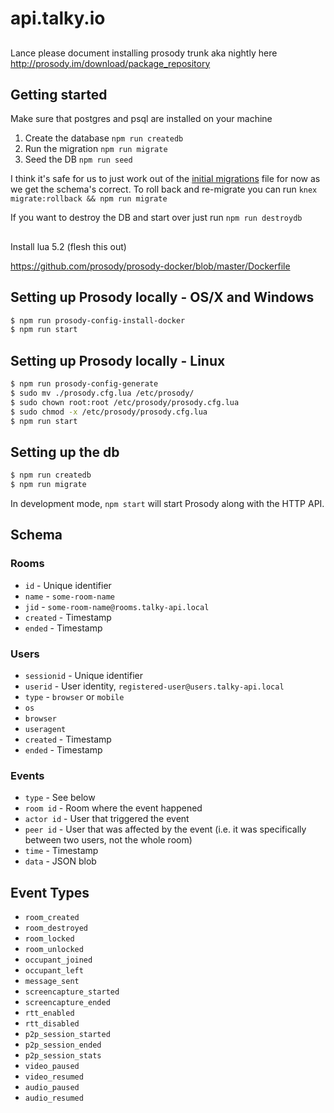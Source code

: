 # api.talky.io

##

Lance please document installing prosody trunk aka nightly here
http://prosody.im/download/package_repository

## Getting started
Make sure that postgres and psql are installed on your machine

1. Create the database `npm run createdb`
2. Run the migration `npm run migrate`
3. Seed the DB `npm run seed`

I think it's safe for us to just work out of the [initial migrations]('./migrations/20170614103301_initial.js') file for now as we get the schema's correct.  To roll back and re-migrate you can run `knex migrate:rollback && npm run migrate`

If you want to destroy the DB and start over just run `npm run destroydb`

##

Install lua 5.2 (flesh this out)

https://github.com/prosody/prosody-docker/blob/master/Dockerfile

## Setting up Prosody locally - OS/X and Windows

```sh
$ npm run prosody-config-install-docker
$ npm run start
```


## Setting up Prosody locally - Linux

```sh
$ npm run prosody-config-generate
$ sudo mv ./prosody.cfg.lua /etc/prosody/
$ sudo chown root:root /etc/prosody/prosody.cfg.lua
$ sudo chmod -x /etc/prosody/prosody.cfg.lua
$ npm run start
```

## Setting up the db

```sh
$ npm run createdb
$ npm run migrate
```

In development mode, `npm start` will start Prosody along with the HTTP API.

## Schema

### Rooms
- `id` - Unique identifier
- `name` - `some-room-name`
- `jid` - `some-room-name@rooms.talky-api.local`
- `created` - Timestamp
- `ended` - Timestamp

### Users
- `sessionid` - Unique identifier
- `userid` - User identity, `registered-user@users.talky-api.local`
- `type` - `browser` or `mobile`
- `os`
- `browser`
- `useragent`
- `created` - Timestamp
- `ended` - Timestamp

### Events
- `type` - See below
- `room id` - Room where the event happened
- `actor id` - User that triggered the event
- `peer id` - User that was affected by the event (i.e. it was specifically between two users, not the whole room)
- `time` - Timestamp
- `data` - JSON blob

## Event Types

- `room_created`
- `room_destroyed`
- `room_locked`
- `room_unlocked`
- `occupant_joined`
- `occupant_left`
- `message_sent`
- `screencapture_started`
- `screencapture_ended`
- `rtt_enabled`
- `rtt_disabled`
- `p2p_session_started`
- `p2p_session_ended`
- `p2p_session_stats`
- `video_paused`
- `video_resumed`
- `audio_paused`
- `audio_resumed`
